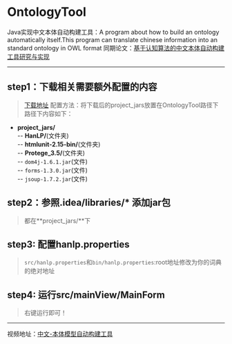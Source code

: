 # OntologyTool
Java实现中文本体自动构建工具：A program about how to build an ontology automatically itself.This program can translate chinese information into an standard ontology in OWL format
同期论文：[基于认知算法的中文本体自动构建工具研究与实现](http://xueshu.baidu.com/usercenter/paper/show?paperid=382be71dfa00235de627aa315d73c26d&site=xueshu_se&hitarticle=1)

---

## step1：下载相关需要额外配置的内容
>[下载地址](暂时为定义！)
>配置方法：将下载后的project_jars放置在OntologyTool路径下
>路径下内容如下：
- **project_jars/**  
 -- **HanLP/**(文件夹)  
 -- **htmlunit-2.15-bin/**(文件夹)  
 -- **Protege_3.5/**(文件夹)  
 -- `dom4j-1.6.1.jar`(文件)  
 -- `forms-1.3.0.jar`(文件)  
 -- `jsoup-1.7.2.jar`(文件)  

## step2：参照.idea/libraries/* 添加jar包
>都在**project_jars/**下

## step3: 配置hanlp.properties
>`src/hanlp.properties`和`bin/hanlp.properties`:root地址修改为你的词典的绝对地址

## step4: 运行src/mainView/MainForm
>右键运行即可！


---
视频地址：[中文-本体模型自动构建工具](https://www.bilibili.com/video/BV1cs411W7BT)
